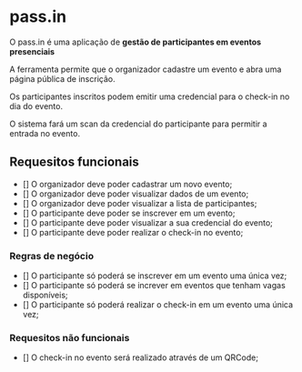 # pass.in

O pass.in é uma aplicação de **gestão de participantes em eventos presenciais**

A ferramenta permite que o organizador cadastre um evento e abra uma página pública de inscrição.

Os participantes inscritos podem emitir uma credencial para o check-in no dia do evento.

O sistema fará um scan da credencial do participante para permitir a entrada no evento.

## Requesitos funcionais

- [] O organizador deve poder cadastrar um novo evento;
- [] O organizador deve poder visualizar dados de um evento;
- [] O organizador deve poder visualizar a lista de participantes;
- [] O participante deve poder se inscrever em um evento;
- [] O participante deve poder visualizar a sua credencial do evento;
- [] O participante deve poder realizar o check-in no evento;

### Regras de negócio

- [] O participante só poderá se inscrever em um evento uma única vez;
- [] O participante só poderá se increver em eventos que tenham vagas disponíveis;
- [] O participante só poderá realizar o check-in em um evento uma única vez;

### Requesitos não funcionais

- [] O check-in no evento será realizado através de um QRCode;